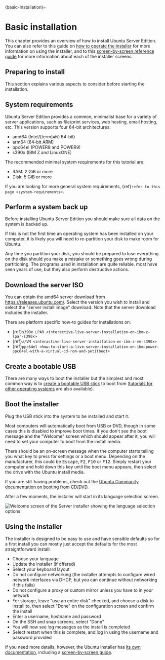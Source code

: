 (basic-installation)=
# Basic installation

This chapter provides an overview of how to install Ubuntu Server Edition. You can also refer to this guide on [how to operate the installer](https://canonical-subiquity.readthedocs-hosted.com/en/latest/tutorial/operate-server-installer.html) for more information on using the installer, and to this [screen-by-screen reference guide](https://canonical-subiquity.readthedocs-hosted.com/en/latest/tutorial/screen-by-screen.html) for more information about each of the installer screens.

## Preparing to install

This section explains various aspects to consider before starting the installation.

## System requirements

Ubuntu Server Edition provides a common, minimalist base for a variety of server applications, such as file/print services, web hosting, email hosting, etc. This version supports four 64-bit architectures:

 * amd64 (Intel/{term}`AMD` 64-bit)
 * arm64 (64-bit ARM)
 * ppc64el (POWER8 and POWER9)
 * s390x (IBM Z and LinuxONE)

The recommended minimal system requirements for this tutorial are:

 * RAM: 2 GiB or more
 * Disk: 5 GiB or more

If you are looking for more general system requirements, {ref}`refer to this page <system-requirements>`. 

## Perform a system back up

Before installing Ubuntu Server Edition you should make sure all data on the system is backed up.

If this is not the first time an operating system has been installed on your computer, it is likely you will need to re-partition your disk to make room for Ubuntu.

Any time you partition your disk, you should be prepared to lose everything on the disk should you make a mistake or something goes wrong during partitioning. The programs used in installation are quite reliable, most have seen years of use, but they also perform destructive actions.

## Download the server ISO

You can obtain the amd64 server download from https://releases.ubuntu.com/. Select the version you wish to install and select the "server install image" download. Note that the server download includes the installer.

There are platform specific how-to guides for installations on:
* {ref}`s390x LPAR <interactive-live-server-installation-on-ibm-z-lpar-s390x>`
* {ref}`z/VM <interactive-live-server-installation-on-ibm-z-vm-s390x>`
* {ref}`ppc64el <how-to-start-a-live-server-installation-on-ibm-power-ppc64el-with-a-virtual-cd-rom-and-petitboot>`

## Create a bootable USB

There are many ways to boot the installer but the simplest and most common way is to [create a bootable USB stick](https://ubuntu.com/tutorials/tutorial-create-a-usb-stick-on-ubuntu) to boot from ([tutorials for other operating systems](https://ubuntu.com/search?q=%22create+a+bootable+USB+stick%22) are also available). 

## Boot the installer

Plug the USB stick into the system to be installed and start it.

Most computers will automatically boot from USB or DVD, though in some cases this is disabled to improve boot times. If you don't see the boot message and the "Welcome" screen which should appear after it, you will need to set your computer to boot from the install media.

There should be an on-screen message when the computer starts telling you what key to press for settings or a boot menu. Depending on the manufacturer, this could be <kbd>Escape</kbd>, <kbd>F2</kbd>, <kbd>F10</kbd> or <kbd>F12</kbd>. Simply restart your computer and hold down this key until the boot menu appears, then select the drive with the Ubuntu install media.

If you are still having problems, check out the [Ubuntu Community documentation on booting from
CD/DVD](https://help.ubuntu.com/community/BootFromCD).

After a few moments, the installer will start in its language selection screen.

![Welcome screen of the Server installer showing the language selection options](https://assets.ubuntu.com/v1/92bda8a0-basic_installation_1.png) 

## Using the installer

The installer is designed to be easy to use and have sensible defaults so for a first install you can mostly just accept the defaults for the most straightforward install:

 * Choose your language
 * Update the installer (if offered)
 * Select your keyboard layout
 * Do not configure networking (the installer attempts to configure wired network interfaces via DHCP, but you can continue without networking if this fails)
 * Do not configure a proxy or custom mirror unless you have to in your network
 * For storage, leave "use an entire disk" checked, and choose a disk to install to, then select "Done" on the configuration screen and confirm the install
 * Enter a username, hostname and password
 * On the SSH and snap screens, select "Done"
 * You will now see log messages as the install is completed
 * Select restart when this is complete, and log in using the username and password provided

If you need more details, however, the Ubuntu installer has [its own documentation](https://canonical-subiquity.readthedocs-hosted.com/en/latest/index.html), including a [screen-by-screen guide](https://canonical-subiquity.readthedocs-hosted.com/en/latest/tutorial/screen-by-screen.html).
